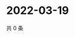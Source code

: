 # 2022-03-19

共 0 条

<!-- BEGIN WEIBO -->
<!-- 最后更新时间 Sat Mar 19 2022 23:12:33 GMT+0800 (China Standard Time) -->

<!-- END WEIBO -->
